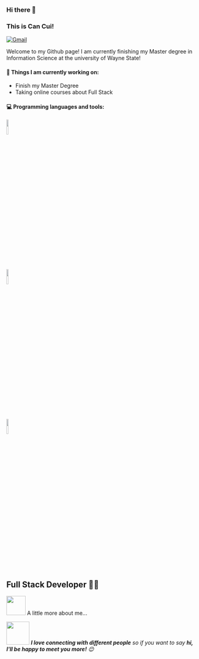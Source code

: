 ### Hi there 👋
### This is Can Cui!

[![Gmail](https://img.shields.io/badge/-Gmail-c14438?style=flat&logo=Gmail&logoColor=white)](mailto:cuicansophia@gmail.com)

Welcome to my Github page! I am currently finishing my Master degree in Information Science at the university of Wayne State!
#### 🌱 Things I am currently working on: 
- Finish my Master Degree  
- Taking online courses about Full Stack

#### :computer: Programming languages and tools: 
<p>

<code><img width="10%" src="https://www.vectorlogo.zone/logos/python/python-ar21.svg"></code>
<br />
<code><img width="10%" src="https://www.vectorlogo.zone/logos/mysql/mysql-ar21.svg"></code>
<br />
<code><img width="10%" src="https://www.vectorlogo.zone/logos/git-scm/git-scm-ar21.svg"></code>
</p>
  
## Full Stack Developer 👨‍💻
<img src="https://media.giphy.com/media/VgCDAzcKvsR6OM0uWg/giphy.gif" width="50"> A little more about me...  

<img src="https://media.giphy.com/media/LnQjpWaON8nhr21vNW/giphy.gif" width="60"> <em><b>I love connecting with different people</b> so if you want to say <b>hi, I'll be happy to meet you more!</b> 😊</em>
